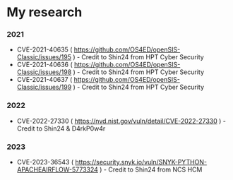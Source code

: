 # My research

### 2021
- CVE-2021-40635 ( https://github.com/OS4ED/openSIS-Classic/issues/195 ) - Credit to Shin24 from HPT Cyber Security
- CVE-2021-40636 ( https://github.com/OS4ED/openSIS-Classic/issues/198 ) - Credit to Shin24 from HPT Cyber Security
- CVE-2021-40637 ( https://github.com/OS4ED/openSIS-Classic/issues/199 ) - Credit to Shin24 from HPT Cyber Security
### 2022
- CVE-2022-27330 ( https://nvd.nist.gov/vuln/detail/CVE-2022-27330 ) - Credit to Shin24 & D4rkP0w4r
### 2023
- CVE-2023-36543 ( https://security.snyk.io/vuln/SNYK-PYTHON-APACHEAIRFLOW-5773324 ) - Credit to Shin24 from NCS HCM

